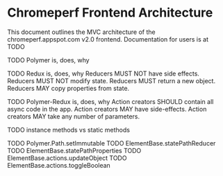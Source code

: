<!-- Copyright 2018 The Chromium Authors. All rights reserved.
     Use of this source code is governed by a BSD-style license that can be
     found in the LICENSE file.
-->

# Chromeperf Frontend Architecture

This document outlines the MVC architecture of the chromeperf.appspot.com v2.0
frontend.
Documentation for users is at TODO

TODO Polymer is, does, why

TODO Redux is, does, why
Reducers MUST NOT have side effects.
Reducers MUST NOT modify state.
Reducers MUST return a new object.
Reducers MAY copy properties from state.

TODO Polymer-Redux is, does, why
Action creators SHOULD contain all async code in the app.
Action creators MAY have side-effects.
Action creators MAY take any number of parameters.

TODO instance methods vs static methods

TODO Polymer.Path.setImmutable
TODO ElementBase.statePathReducer
TODO ElementBase.statePathProperties
TODO ElementBase.actions.updateObject
TODO ElementBase.actions.toggleBoolean
